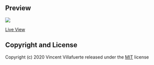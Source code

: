 
## Preview
<img src="https://user-images.githubusercontent.com/73097560/103435454-aafd9080-4c49-11eb-8aa7-9358aafc22c1.png">

<a href="https://vinzvinci98.github.io/" target="blank">Live View</a>

## Copyright and License
Copyright (c) 2020 Vincent Villafuerte released under the <a href="https://github.com/vinzvinci98/vinzvinci98.github.io/blob/master/LICENSE">MIT</a> license
